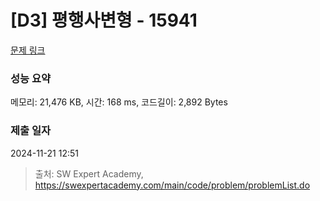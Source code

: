 # [D3] 평행사변형 - 15941 

[문제 링크](https://swexpertacademy.com/main/code/problem/problemDetail.do?contestProbId=AYVgOZEKOpcDFAQK) 

### 성능 요약

메모리: 21,476 KB, 시간: 168 ms, 코드길이: 2,892 Bytes

### 제출 일자

2024-11-21 12:51



> 출처: SW Expert Academy, https://swexpertacademy.com/main/code/problem/problemList.do
